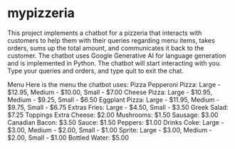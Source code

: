 # mypizzeria
This project implements a chatbot for a pizzeria that interacts with customers to help them with their queries regarding menu items, takes orders, sums up the total amount, and communicates it back to the customer. The chatbot uses Google Generative AI for language generation and is implemented in Python.
The chatbot will start interacting with you. Type your queries and orders, and type quit to exit the chat.

Menu
Here is the menu the chatbot uses:
Pizza
Pepperoni Pizza: Large - $12.95, Medium - $10.00, Small - $7.00
Cheese Pizza: Large - $10.95, Medium - $9.25, Small - $6.50
Eggplant Pizza: Large - $11.95, Medium - $9.75, Small - $6.75
Extras
Fries: Large - $4.50, Small - $3.50
Greek Salad: $7.25
Toppings
Extra Cheese: $2.00
Mushrooms: $1.50
Sausage: $3.00
Canadian Bacon: $3.50
Sauce: $1.50
Peppers: $1.00
Drinks
Coke: Large - $3.00, Medium - $2.00, Small - $1.00
Sprite: Large - $3.00, Medium - $2.00, Small - $1.00
Bottled Water: $5.00
